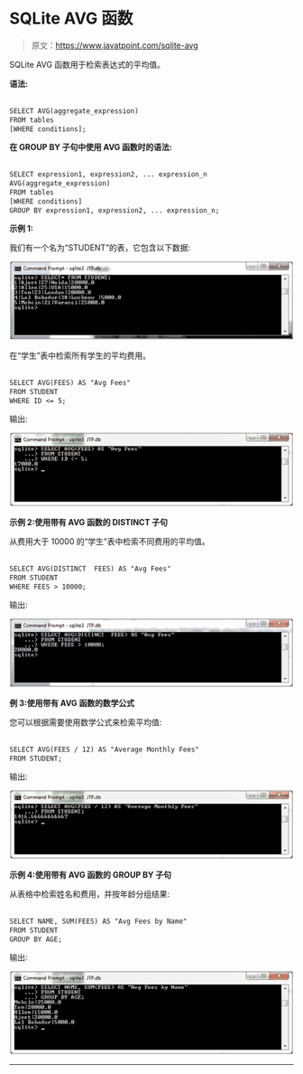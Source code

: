 # SQLite AVG 函数

> 原文：<https://www.javatpoint.com/sqlite-avg>

SQLite AVG 函数用于检索表达式的平均值。

**语法:**

```

SELECT AVG(aggregate_expression)
FROM tables
[WHERE conditions]; 

```

**在 GROUP BY 子句中使用 AVG 函数时的语法:**

```

SELECT expression1, expression2, ... expression_n
AVG(aggregate_expression)
FROM tables
[WHERE conditions]
GROUP BY expression1, expression2, ... expression_n; 

```

**示例 1:**

我们有一个名为“STUDENT”的表，它包含以下数据:

![Sqlite Avg function 1](img/54c5940782fafa0a9943922a22ba0a0c.png)

在“学生”表中检索所有学生的平均费用。

```

SELECT AVG(FEES) AS "Avg Fees"
FROM STUDENT
WHERE ID <= 5; 

```

输出:

![Sqlite Avg function 2](img/3789cdee3234b5f6353ae5ce4e560836.png)

**示例 2:使用带有 AVG 函数的 DISTINCT 子句**

从费用大于 10000 的“学生”表中检索不同费用的平均值。

```

SELECT AVG(DISTINCT  FEES) AS "Avg Fees"
FROM STUDENT
WHERE FEES > 10000; 

```

输出:

![Sqlite Avg function 3](img/7eefc1e82f5799bece566f5d76ed61da.png)

**例 3:使用带有 AVG 函数的数学公式**

您可以根据需要使用数学公式来检索平均值:

```

SELECT AVG(FEES / 12) AS "Average Monthly Fees"
FROM STUDENT;

```

输出:

![Sqlite Avg function 4](img/5ff194bd5cc788763e40ed4e8fee9a67.png)

**示例 4:使用带有 AVG 函数的 GROUP BY 子句**

从表格中检索姓名和费用，并按年龄分组结果:

```

SELECT NAME, SUM(FEES) AS "Avg Fees by Name"
FROM STUDENT
GROUP BY AGE;

```

输出:

![Sqlite Avg function 5](img/a1cda8ed24a187384ee13c7a1904ac6f.png)

* * *